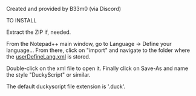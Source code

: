 Created and provided by B33m0 (via Discord)

TO INSTALL

Extract the ZIP if, needed.

From the Notepad++ main window, go to Language -> Define your language...
From there, click on "import" and navigate to the folder where the [userDefineLang.xml](https://github.com/UberGuidoZ/Flipper/blob/main/BadUSB/DuckyScript_UDL/userDefineLang.xml) is stored.

Double-click on the xml file to open it. Finally click on Save-As and name the style "DuckyScript" or similar.

The default duckyscript file extension is '.duck'.

